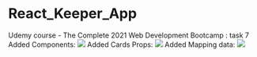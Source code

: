 # React_Keeper_App
Udemy course - The Complete 2021 Web Development Bootcamp : task 7
<br>
Added Components:
<img src = "https://user-images.githubusercontent.com/45786603/139731362-3097aeb0-f99f-44d3-8040-ec8f88c24d88.png">
Added Cards Props:
<img src = "https://user-images.githubusercontent.com/45786603/139733162-b52b87cd-1d09-4c87-9676-c45bdc0b2056.png">
Added Mapping data:
<img src = "https://user-images.githubusercontent.com/45786603/139734795-97116a1d-7c31-48bf-aa09-4bf4fe615391.png">
